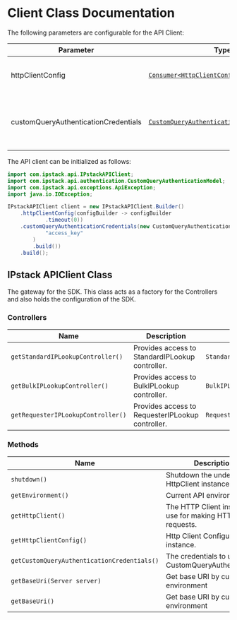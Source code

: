 
# Client Class Documentation

The following parameters are configurable for the API Client:

| Parameter | Type | Description |
|  --- | --- | --- |
| httpClientConfig | [`Consumer<HttpClientConfiguration.Builder>`](../doc/http-client-configuration-builder.md) | Set up Http Client Configuration instance. |
| customQueryAuthenticationCredentials | [`CustomQueryAuthenticationCredentials`](auth/custom-query-parameter.md) | The Credentials Setter for Custom Query Parameter |

The API client can be initialized as follows:

```java
import com.ipstack.api.IPstackAPIClient;
import com.ipstack.api.authentication.CustomQueryAuthenticationModel;
import com.ipstack.api.exceptions.ApiException;
import java.io.IOException;

IPstackAPIClient client = new IPstackAPIClient.Builder()
    .httpClientConfig(configBuilder -> configBuilder
            .timeout(0))
    .customQueryAuthenticationCredentials(new CustomQueryAuthenticationModel.Builder(
            "access_key"
        )
        .build())
    .build();
```

## IPstack APIClient Class

The gateway for the SDK. This class acts as a factory for the Controllers and also holds the configuration of the SDK.

### Controllers

| Name | Description | Return Type |
|  --- | --- | --- |
| `getStandardIPLookupController()` | Provides access to StandardIPLookup controller. | `StandardIPLookupController` |
| `getBulkIPLookupController()` | Provides access to BulkIPLookup controller. | `BulkIPLookupController` |
| `getRequesterIPLookupController()` | Provides access to RequesterIPLookup controller. | `RequesterIPLookupController` |

### Methods

| Name | Description | Return Type |
|  --- | --- | --- |
| `shutdown()` | Shutdown the underlying HttpClient instance. | `void` |
| `getEnvironment()` | Current API environment. | `Environment` |
| `getHttpClient()` | The HTTP Client instance to use for making HTTP requests. | `HttpClient` |
| `getHttpClientConfig()` | Http Client Configuration instance. | [`ReadonlyHttpClientConfiguration`](../doc/http-client-configuration.md) |
| `getCustomQueryAuthenticationCredentials()` | The credentials to use with CustomQueryAuthentication. | [`CustomQueryAuthenticationCredentials`](auth/custom-query-parameter.md) |
| `getBaseUri(Server server)` | Get base URI by current environment | `String` |
| `getBaseUri()` | Get base URI by current environment | `String` |

